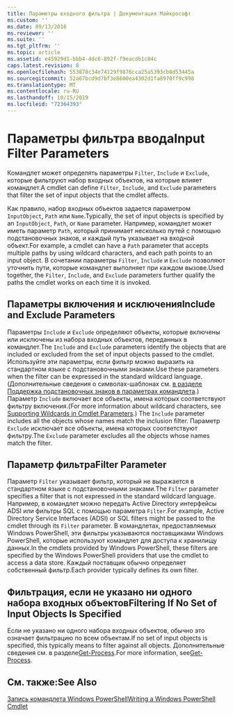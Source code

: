 ```yaml
---
title: Параметры входного фильтра | Документация Майкрософт
ms.custom: ''
ms.date: 09/13/2016
ms.reviewer: ''
ms.suite: ''
ms.tgt_pltfrm: ''
ms.topic: article
ms.assetid: e45929d1-bbb4-4dc6-892f-f9eacdb1c84c
caps.latest.revision: 8
ms.openlocfilehash: 553878c34e74129f9876cca25a5393cb0d53445a
ms.sourcegitcommit: 52a67bcd9d7bf3e8600ea4302d1fa8970ff9c998
ms.translationtype: MT
ms.contentlocale: ru-RU
ms.lasthandoff: 10/15/2019
ms.locfileid: "72364393"
---
```

# <a name="input-filter-parameters"></a><span data-ttu-id="97529-102">Параметры фильтра ввода</span><span class="sxs-lookup"><span data-stu-id="97529-102">Input Filter Parameters</span></span>

<span data-ttu-id="97529-103">Командлет может определять параметры `Filter`, `Include` и `Exclude`, которые фильтруют набор входных объектов, на которые влияет командлет.</span><span class="sxs-lookup"><span data-stu-id="97529-103">A cmdlet can define `Filter`, `Include`, and `Exclude` parameters that filter the set of input objects that the cmdlet affects.</span></span>

<span data-ttu-id="97529-104">Как правило, набор входных объектов задается параметром `InputObject`, `Path` или `Name`.</span><span class="sxs-lookup"><span data-stu-id="97529-104">Typically, the set of input objects is specified by an `InputObject`, `Path`, or `Name` parameter.</span></span> <span data-ttu-id="97529-105">Например, командлет может иметь параметр `Path`, который принимает несколько путей с помощью подстановочных знаков, и каждый путь указывает на входной объект.</span><span class="sxs-lookup"><span data-stu-id="97529-105">For example, a cmdlet can have a `Path` parameter that accepts multiple paths by using wildcard characters, and each path points to an input object.</span></span> <span data-ttu-id="97529-106">В сочетании параметры `Filter`, `Include` и `Exclude` позволяют уточнить пути, которые командлет выполняет при каждом вызове.</span><span class="sxs-lookup"><span data-stu-id="97529-106">Used together, the `Filter`, `Include`, and `Exclude` parameters further qualify the paths the cmdlet works on each time it is invoked.</span></span>

## <a name="include-and-exclude-parameters"></a><span data-ttu-id="97529-107">Параметры включения и исключения</span><span class="sxs-lookup"><span data-stu-id="97529-107">Include and Exclude Parameters</span></span>

<span data-ttu-id="97529-108">Параметры `Include` и `Exclude` определяют объекты, которые включены или исключены из набора входных объектов, переданных в командлет.</span><span class="sxs-lookup"><span data-stu-id="97529-108">The `Include` and `Exclude` parameters identify the objects that are included or excluded from the set of input objects passed to the cmdlet.</span></span> <span data-ttu-id="97529-109">Используйте эти параметры, если фильтр можно выразить на стандартном языке с подстановочными знаками.</span><span class="sxs-lookup"><span data-stu-id="97529-109">Use these parameters when the filter can be expressed in the standard wildcard language.</span></span> <span data-ttu-id="97529-110">(Дополнительные сведения о символах-шаблонах см. [в разделе Поддержка подстановочных знаков в параметрах командлета](./supporting-wildcard-characters-in-cmdlet-parameters.md).) Параметр `Include` включает все объекты, имена которых соответствуют фильтру включения.</span><span class="sxs-lookup"><span data-stu-id="97529-110">(For more information about wildcard characters, see [Supporting Wildcards in Cmdlet Parameters](./supporting-wildcard-characters-in-cmdlet-parameters.md).) The `Include` parameter includes all the objects whose names match the inclusion filter.</span></span> <span data-ttu-id="97529-111">Параметр `Exclude` исключает все объекты, имена которых соответствуют фильтру.</span><span class="sxs-lookup"><span data-stu-id="97529-111">The `Exclude` parameter excludes all the objects whose names match the filter.</span></span>

## <a name="filter-parameter"></a><span data-ttu-id="97529-112">Параметр фильтра</span><span class="sxs-lookup"><span data-stu-id="97529-112">Filter Parameter</span></span>

<span data-ttu-id="97529-113">Параметр `Filter` указывает фильтр, который не выражается в стандартном языке с подстановочными знаками.</span><span class="sxs-lookup"><span data-stu-id="97529-113">The `Filter` parameter specifies a filter that is not expressed in the standard wildcard language.</span></span> <span data-ttu-id="97529-114">Например, в командлет можно передать Active Directory интерфейсы ADSI или фильтры SQL с помощью параметра `Filter`.</span><span class="sxs-lookup"><span data-stu-id="97529-114">For example, Active Directory Service Interfaces (ADSI) or SQL filters might be passed to the cmdlet through its `Filter` parameter.</span></span> <span data-ttu-id="97529-115">В командлетах, предоставляемых Windows PowerShell, эти фильтры указываются поставщиками Windows PowerShell, которые используют командлет для доступа к хранилищу данных.</span><span class="sxs-lookup"><span data-stu-id="97529-115">In the cmdlets provided by Windows PowerShell, these filters are specified by the Windows PowerShell providers that use the cmdlet to access a data store.</span></span> <span data-ttu-id="97529-116">Каждый поставщик обычно определяет собственный фильтр.</span><span class="sxs-lookup"><span data-stu-id="97529-116">Each provider typically defines its own filter.</span></span>

## <a name="filtering-if-no-set-of-input-objects-is-specified"></a><span data-ttu-id="97529-117">Фильтрация, если не указано ни одного набора входных объектов</span><span class="sxs-lookup"><span data-stu-id="97529-117">Filtering If No Set of Input Objects Is Specified</span></span>

<span data-ttu-id="97529-118">Если не указано ни одного набора входных объектов, обычно это означает фильтрацию по всем объектам.</span><span class="sxs-lookup"><span data-stu-id="97529-118">If no set of input objects is specified, this typically means to filter against all objects.</span></span> <span data-ttu-id="97529-119">Дополнительные сведения см. в разделе[Get-Process](/powershell/module/Microsoft.PowerShell.Management/Get-Process).</span><span class="sxs-lookup"><span data-stu-id="97529-119">For more information, see[Get-Process](/powershell/module/Microsoft.PowerShell.Management/Get-Process).</span></span>

## <a name="see-also"></a><span data-ttu-id="97529-120">См. также:</span><span class="sxs-lookup"><span data-stu-id="97529-120">See Also</span></span>

[<span data-ttu-id="97529-121">Запись командлета Windows PowerShell</span><span class="sxs-lookup"><span data-stu-id="97529-121">Writing a Windows PowerShell Cmdlet</span></span>](./writing-a-windows-powershell-cmdlet.md)